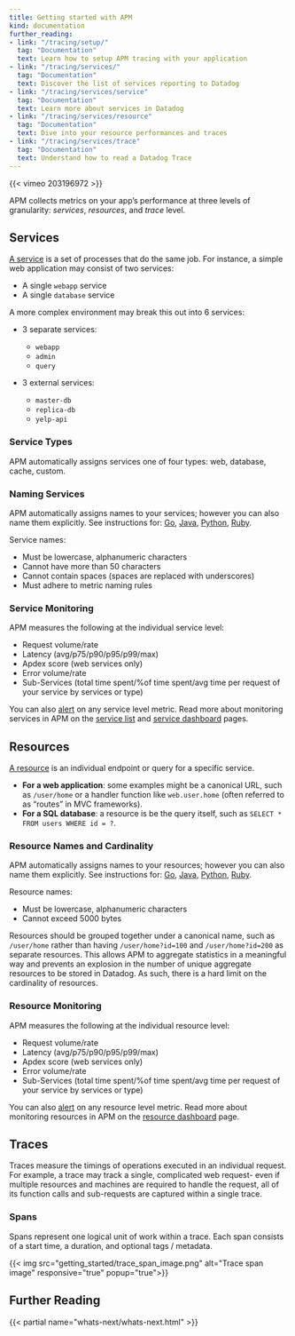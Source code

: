 ```yaml
---
title: Getting started with APM
kind: documentation
further_reading:
- link: "/tracing/setup/"
  tag: "Documentation"
  text: Learn how to setup APM tracing with your application
- link: "/tracing/services/"
  tag: "Documentation"
  text: Discover the list of services reporting to Datadog
- link: "/tracing/services/service"
  tag: "Documentation"
  text: Learn more about services in Datadog
- link: "/tracing/services/resource"
  tag: "Documentation"
  text: Dive into your resource performances and traces
- link: "/tracing/services/trace"
  tag: "Documentation"
  text: Understand how to read a Datadog Trace
---
```


{{< vimeo 203196972 >}}

APM collects metrics on your app’s performance at three levels of granularity: _services_, _resources_, and _trace_ level.

## Services

[A service](/tracing/services/service) is a set of processes that do the same job. For instance, a simple web application may consist of two services:

* A single `webapp` service
* A single `database` service

A more complex environment may break this out into 6 services:

* 3 separate services:

  * `webapp`
  * `admin`
  * `query`

* 3 external services:

  * `master-db`
  * `replica-db`
  * `yelp-api`

### Service Types

APM automatically assigns services one of four types: web, database, cache, custom.

### Naming Services

APM automatically assigns names to your services; however you can also name them explicitly. See instructions for: [Go](/tracing/setup/go/), [Java](/tracing/setup/java/#configuration), [Python](/tracing/setup/python/), [Ruby](/tracing/setup/ruby/).

Service names:

* Must be lowercase, alphanumeric characters
* Cannot have more than 50 characters
* Cannot contain spaces (spaces are replaced with underscores)
* Must adhere to metric naming rules

### Service Monitoring

APM measures the following at the individual service level:

* Request volume/rate
* Latency (avg/p75/p90/p95/p99/max)
* Apdex score (web services only)
* Error volume/rate
* Sub-Services (total time spent/%of time spent/avg time per request of your service by services or type)

You can also [alert](/monitors/monitor_types/apm/) on any service level metric. Read more about monitoring services in APM on the [service list](/tracing/services) and [service dashboard](/tracing/services/service) pages.

## Resources

[A resource](/tracing/serviecs/resource) is an individual endpoint or query for a specific service.

* **For a web application**: some examples might be a canonical URL, such as `/user/home` or a handler function like `web.user.home` (often referred to as “routes” in MVC frameworks).
* **For a SQL database**: a resource is be the query itself, such as `SELECT * FROM users WHERE id = ?`.

### Resource Names and Cardinality

APM automatically assigns names to your resources; however you can also name them explicitly. See instructions for: [Go](/tracing/setup/go/), [Java](/tracing/setup/java/#configuration), [Python](/tracing/setup/python/), [Ruby](/tracing/setup/ruby/).

Resource names:

* Must be lowercase, alphanumeric characters
* Cannot exceed 5000 bytes

Resources should be grouped together under a canonical name, such as `/user/home` rather than having `/user/home?id=100` and `/user/home?id=200` as separate resources. This allows APM to aggregate statistics in a meaningful way and prevents an explosion in the number of unique aggregate resources to be stored in Datadog. As such, there is a hard limit on the cardinality of resources.

### Resource Monitoring

APM measures the following at the individual resource level:

* Request volume/rate
* Latency (avg/p75/p90/p95/p99/max)
* Apdex score (web services only)
* Error volume/rate
* Sub-Services (total time spent/%of time spent/avg time per request of your service by services or type)

You can also [alert](/monitors/monitor_types/apm/) on any resource level metric. Read more about monitoring resources in APM on the [resource dashboard](/tracing/services/resource) page.

## Traces

Traces measure the timings of operations executed in an individual request. For example, a trace may track a single, complicated web request- even if multiple resources and machines are required to handle the request, all of its function calls and sub-requests are captured within a single trace.

### Spans

Spans represent one logical unit of work within a trace. Each span consists of a start time, a duration, and optional tags / metadata.

{{< img src="getting_started/trace_span_image.png" alt="Trace span image" responsive="true" popup="true">}}

## Further Reading

{{< partial name="whats-next/whats-next.html" >}}

